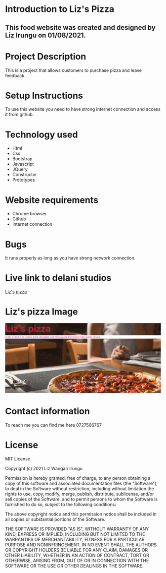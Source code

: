 # Introduction to Liz's Pizza
## This food website was created and designed by Liz Irungu on 01/08/2021.
# Project Description
This is a project that allows customers to purchase pizza and leave feedback.
# Setup Instructions
To use this website you need to have strong internet connection and access it from github.
# Technology used
* Html
* Css
* Bootstrap
* Javascript
* JQuery
* Constructor
* Prototypes
# Website requirements
* Chrome browser
* Github
* Internet connection
# Bugs
It runs properly as long as you have strong network connection.
# Live link to delani studios
<a href="https://irunguliz.github.io/pizza/"> Liz's pizza</a>

# Liz's pizza Image
<img src= "photos/kin.png">

# Contact information
To reach me you can find me here 0727566767
# License
MIT License

Copyright (c) 2021 Liz Wangari Irungu

Permission is hereby granted, free of charge, to any person obtaining a copy
of this software and associated documentation files (the "Software"), to deal
in the Software without restriction, including without limitation the rights
to use, copy, modify, merge, publish, distribute, sublicense, and/or sell
copies of the Software, and to permit persons to whom the Software is
furnished to do so, subject to the following conditions:

The above copyright notice and this permission notice shall be included in all
copies or substantial portions of the Software.

THE SOFTWARE IS PROVIDED "AS IS", WITHOUT WARRANTY OF ANY KIND, EXPRESS OR
IMPLIED, INCLUDING BUT NOT LIMITED TO THE WARRANTIES OF MERCHANTABILITY,
FITNESS FOR A PARTICULAR PURPOSE AND NONINFRINGEMENT. IN NO EVENT SHALL THE
AUTHORS OR COPYRIGHT HOLDERS BE LIABLE FOR ANY CLAIM, DAMAGES OR OTHER
LIABILITY, WHETHER IN AN ACTION OF CONTRACT, TORT OR OTHERWISE, ARISING FROM,
OUT OF OR IN CONNECTION WITH THE SOFTWARE OR THE USE OR OTHER DEALINGS IN THE
SOFTWARE.